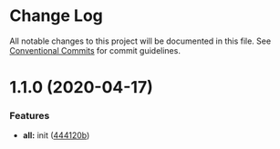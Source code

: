 # Change Log

All notable changes to this project will be documented in this file.
See [Conventional Commits](https://conventionalcommits.org) for commit guidelines.

# 1.1.0 (2020-04-17)


### Features

* **all:** init ([444120b](https://github.com/AgilityJin/jhkz_fe/commit/444120b57ba9223f6f1d0c686afdfa1210b1052d))
